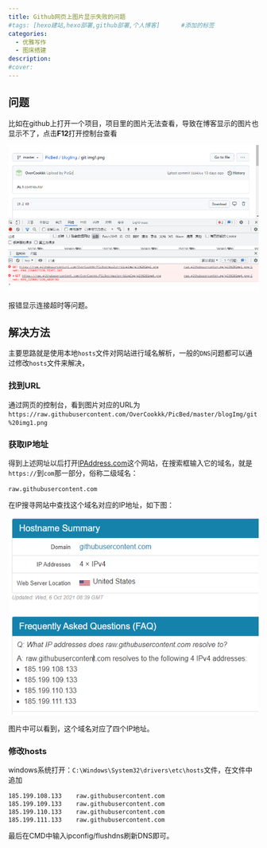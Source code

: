 ```yaml
---
title: Github网页上图片显示失败的问题
#tags: [hexo建站,hexo部署,github部署,个人博客]      #添加的标签
categories: 
  - 优雅写作
  - 图床搭建
description: 
#cover: 
---
```




## 问题

比如在github上打开一个项目，项目里的图片无法查看，导致在博客显示的图片也显示不了，点击**F12**打开控制台查看

![pic_fail](https://raw.githubusercontent.com/OverCookkk/PicBed/master/blogImg/pic_fail.png)

报错显示连接超时等问题。



## 解决方法

主要思路就是使用本地`hosts`文件对网站进行域名解析，一般的`DNS`问题都可以通过修改`hosts`文件来解决，

### 找到URL

通过网页的控制台，看到图片对应的URL为`https://raw.githubusercontent.com/OverCookkk/PicBed/master/blogImg/git%20img1.png`

###  获取IP地址

得到上述网址以后打开[IPAddress.com](https://www.ipaddress.com/)这个网站，在搜索框输入它的域名，就是`https://`到`com`那一部分，俗称二级域名：

```text
raw.githubusercontent.com
```

在IP搜寻网站中查找这个域名对应的IP地址，如下图：

![pic_fail_2](https://raw.githubusercontent.com/OverCookkk/PicBed/master/blogImg/pic_fail_2.png)

图片中可以看到，这个域名对应了四个IP地址。

### 修改hosts

windows系统打开：`C:\Windows\System32\drivers\etc\hosts`文件，在文件中追加

```text
185.199.108.133    raw.githubusercontent.com
185.199.109.133    raw.githubusercontent.com
185.199.110.133    raw.githubusercontent.com
185.199.111.133    raw.githubusercontent.com
```

最后在CMD中输入ipconfig/flushdns刷新DNS即可。
